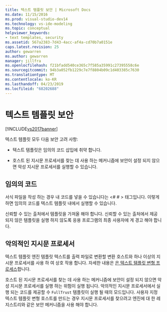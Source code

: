 ```yaml
---
title: 텍스트 템플릿 보안 | Microsoft Docs
ms.date: 11/15/2016
ms.prod: visual-studio-dev14
ms.technology: vs-ide-modeling
ms.topic: conceptual
helpviewer_keywords:
- text templates, security
ms.assetid: 567a2383-7d43-4acc-af4a-cd70b7a0151e
caps.latest.revision: 25
author: gewarren
ms.author: gewarren
manager: jillfra
ms.openlocfilehash: f21bfadd540ce365c7f585a35991c27395558c6e
ms.sourcegitcommit: 94b3a052fb1229c7e7f8804b09c1d403385c7630
ms.translationtype: MT
ms.contentlocale: ko-KR
ms.lasthandoff: 04/23/2019
ms.locfileid: "68202688"
---
```

# <a name="security-of-text-templates"></a>텍스트 템플릿 보안
[!INCLUDE[vs2017banner](../includes/vs2017banner.md)]

텍스트 템플릿 모두 다음 보안 고려 사항:  
  
- 텍스트 템플릿은 임의의 코드 삽입에 취약 합니다.  
  
- 호스트 된 지시문 프로세서를 찾는 데 사용 하는 메커니즘에 보안이 설정 되지 않으면 악성 지시문 프로세서를 실행할 수 있습니다.  
  
## <a name="arbitrary-code"></a>임의의 코드  
 서식 파일을 작성 하는 경우 내 코드를 넣을 수 있습니다는 \<# # > 태그입니다. 이렇게 하면 임의의 코드를 텍스트 템플릿 내에서 실행할 수 있습니다.  
  
 신뢰할 수 있는 출처에서 템플릿을 가져올 해야 합니다. 신뢰할 수 있는 출처에서 제공 되지 않은 템플릿을 실행 하지 않도록 응용 프로그램의 최종 사용자에 게 경고 해야 합니다.  
  
## <a name="malicious-directive-processor"></a>악의적인 지시문 프로세서  
 텍스트 템플릿 엔진 템플릿 텍스트를 출력 파일로 변환할 변환 호스트와 하나 이상의 지시문 프로세서를 사용 하 여 상호 작용 합니다. 자세한 내용은 [은 텍스트 템플릿 변형 프로세스](../modeling/the-text-template-transformation-process.md)합니다.  
  
 호스트 된 지시문 프로세서를 찾는 데 사용 하는 메커니즘에 보안이 설정 되지 않으면 악성 지시문 프로세서를 실행 하는 위험이 실행 됩니다. 악의적인 지시문 프로세서에서 실행 되는 코드를 제공할 수 `FullTrust` 템플릿이 실행 될 때의 모드입니다. 사용자 지정 텍스트 템플릿 변형 호스트를 만드는 경우 지시문 프로세서를 찾으려고 엔진에 대 한 레지스트리와 같은 보안 메커니즘을 사용 해야 합니다.

